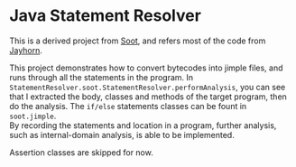 # Java Statement Resolver
This is a derived project from [Soot](https://github.com/Sable/soot), 
and refers most of the code from [Jayhorn](https://github.com/jayhorn/jayhorn).

This project demonstrates how to convert bytecodes into jimple
files, and runs through all the statements in the program.
In `StatementResolver.soot.StatementResolver.performAnalysis`, 
you can see that I extracted the body, classes and methods of 
the target program, then do the analysis. The `if/else` statements
classes can be fount in `soot.jimple`.   
By recording the statements and location in a program, further analysis, such as internal-domain analysis, is able to be implemented.  

Assertion classes are skipped for now.
